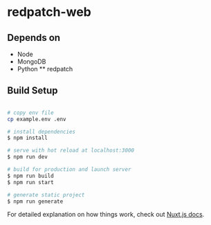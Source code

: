 # redpatch-web

## Depends on
* Node
* MongoDB
* Python
** redpatch

## Build Setup

```bash

# copy env file
cp example.env .env

# install dependencies
$ npm install

# serve with hot reload at localhost:3000
$ npm run dev

# build for production and launch server
$ npm run build
$ npm run start

# generate static project
$ npm run generate
```

For detailed explanation on how things work, check out [Nuxt.js docs](https://nuxtjs.org).
